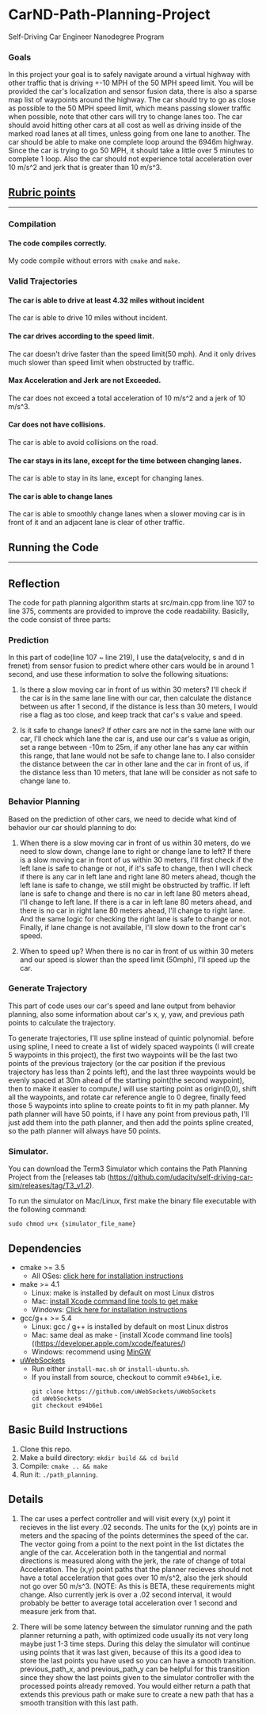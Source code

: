 # CarND-Path-Planning-Project
Self-Driving Car Engineer Nanodegree Program

### Goals
In this project your goal is to safely navigate around a virtual highway with other traffic that is driving +-10 MPH of the 50 MPH speed limit. You will be provided the car's localization and sensor fusion data, there is also a sparse map list of waypoints around the highway. The car should try to go as close as possible to the 50 MPH speed limit, which means passing slower traffic when possible, note that other cars will try to change lanes too. The car should avoid hitting other cars at all cost as well as driving inside of the marked road lanes at all times, unless going from one lane to another. The car should be able to make one complete loop around the 6946m highway. Since the car is trying to go 50 MPH, it should take a little over 5 minutes to complete 1 loop. Also the car should not experience total acceleration over 10 m/s^2 and jerk that is greater than 10 m/s^3.


## [Rubric points](https://review.udacity.com/#!/rubrics/1971/view)
---
### Compilation
#### The code compiles correctly.
My code compile without errors with `cmake` and `make`.


### Valid Trajectories
#### The car is able to drive at least 4.32 miles without incident
The car is able to drive 10 miles without incident.

####  The car drives according to the speed limit.
The car doesn't drive faster than the speed limit(50 mph). And it only drives much slower than speed limit when obstructed by traffic.

#### Max Acceleration and Jerk are not Exceeded.
The car does not exceed a total acceleration of 10 m/s^2 and a jerk of 10 m/s^3.

#### Car does not have collisions.
The car is able to avoid collisions on the road.

#### The car stays in its lane, except for the time between changing lanes.
The car is able to stay in its lane, except for changing lanes.

#### The car is able to change lanes
The car is able to smoothly change lanes when a slower moving car is in front of it and an adjacent lane is clear of other traffic.

## Running the Code

---
## Reflection
The code for path planning algorithm starts at src/main.cpp from line 107 to line 375, comments are provided to improve the code readability.
Basiclly, the code consist of three parts:

### Prediction
In this part of code(line 107 ~ line 219), I use the data(velocity, s and d in frenet) from sensor fusion to predict where other cars would be in around 1 second, and use these information to solve the following situations:
1. Is there a slow moving car in front of us within 30 meters?
   I'll check if the car is in the same lane line with our car, then calculate the distance between us after 1 second, if the distance is less than 30 meters, I would rise a flag as too close, and keep track that car's s value and speed.


2. Is it safe to change lanes?
   If other cars are not in the same lane with our car, I'll check which lane the car is, and use our car's s value as origin, set a range between -10m to 25m, if any other lane has any car within this range, that lane would not be safe to change lane to. I also consider the distance between the car in other lane and the car in front of us, if the distance less than 10 meters, that lane will be consider as not safe to change lane to.


### Behavior Planning
Based on the prediction of other cars, we need to decide what kind of behavior our car should planning to do:
1. When there is a slow moving car in front of us within 30 meters, do we need to slow down, change lane to right or change lane to left?
   If there is a slow moving car in front of us within 30 meters, I'll first check if the left lane is safe to change or not, if it's safe to change, then I will check if there is any car in left lane and right lane 80 meters ahead, though the left lane is safe to change, we still might be obstructed by traffic. If left lane is safe to change and there is no car in left lane 80 meters ahead, I'll change to left lane. If there is a car in left lane 80 meters ahead, and there is no car in right lane 80 meters ahead, I'll change to right lane. And the same logic for checking the right lane is safe to change or not. Finally, if lane change is not available, I'll slow down to the front car's speed.


2. When to speed up?
   When there is no car in front of us within 30 meters and our speed is slower than the speed limit (50mph), I'll speed up the car.


### Generate Trajectory
This part of code uses our car's speed and lane output from behavior planning, also some information about car's x, y, yaw, and previous path points to calculate the trajectory.

To generate trajectories, I'll use spline instead of quintic polynomial. before using spline, I need to create a list of widely spaced waypoints (I will create 5 waypoints in this project), the first two waypoints will be the last two points of the previous trajectory (or the car position if the previous trajectory has less than 2 points left), and the last three waypoints would be evenly spaced at 30m ahead of the starting point(the second waypoint), then to make it easier to compute,I will use starting point as origin(0,0), shift all the waypoints, and rotate car reference angle to 0 degree, finally feed those 5 waypoints into spline to create points to fit in my path planner. My path planner will have 50 points, if I have any point from previous path, I'll just add them into the path planner, and then add the points spline created, so the path planner will always have 50 points.



### Simulator.
You can download the Term3 Simulator which contains the Path Planning Project from the [releases tab (https://github.com/udacity/self-driving-car-sim/releases/tag/T3_v1.2).  

To run the simulator on Mac/Linux, first make the binary file executable with the following command:
```shell
sudo chmod u+x {simulator_file_name}
```

## Dependencies

* cmake >= 3.5
  * All OSes: [click here for installation instructions](https://cmake.org/install/)
* make >= 4.1
  * Linux: make is installed by default on most Linux distros
  * Mac: [install Xcode command line tools to get make](https://developer.apple.com/xcode/features/)
  * Windows: [Click here for installation instructions](http://gnuwin32.sourceforge.net/packages/make.htm)
* gcc/g++ >= 5.4
  * Linux: gcc / g++ is installed by default on most Linux distros
  * Mac: same deal as make - [install Xcode command line tools]((https://developer.apple.com/xcode/features/)
  * Windows: recommend using [MinGW](http://www.mingw.org/)
* [uWebSockets](https://github.com/uWebSockets/uWebSockets)
  * Run either `install-mac.sh` or `install-ubuntu.sh`.
  * If you install from source, checkout to commit `e94b6e1`, i.e.
    ```
    git clone https://github.com/uWebSockets/uWebSockets
    cd uWebSockets
    git checkout e94b6e1
    ```

## Basic Build Instructions

1. Clone this repo.
2. Make a build directory: `mkdir build && cd build`
3. Compile: `cmake .. && make`
4. Run it: `./path_planning`.


## Details

1. The car uses a perfect controller and will visit every (x,y) point it recieves in the list every .02 seconds. The units for the (x,y) points are in meters and the spacing of the points determines the speed of the car. The vector going from a point to the next point in the list dictates the angle of the car. Acceleration both in the tangential and normal directions is measured along with the jerk, the rate of change of total Acceleration. The (x,y) point paths that the planner recieves should not have a total acceleration that goes over 10 m/s^2, also the jerk should not go over 50 m/s^3. (NOTE: As this is BETA, these requirements might change. Also currently jerk is over a .02 second interval, it would probably be better to average total acceleration over 1 second and measure jerk from that.

2. There will be some latency between the simulator running and the path planner returning a path, with optimized code usually its not very long maybe just 1-3 time steps. During this delay the simulator will continue using points that it was last given, because of this its a good idea to store the last points you have used so you can have a smooth transition. previous_path_x, and previous_path_y can be helpful for this transition since they show the last points given to the simulator controller with the processed points already removed. You would either return a path that extends this previous path or make sure to create a new path that has a smooth transition with this last path.
